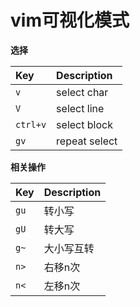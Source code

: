 # vim可视化模式

**选择**

| Key      | Description   |
|:---------|:--------------|
| `v`      | select char   |
| `V`      | select line   |
| `ctrl+v` | select block  |
| `gv`     | repeat select |


**相关操作**

| Key  | Description |
|:-----|:------------|
| `gu` | 转小写      |
| `gU` | 转大写      |
| `g~` | 大小写互转  |
| `n>` | 右移n次     |
| `n<` | 左移n次     |
